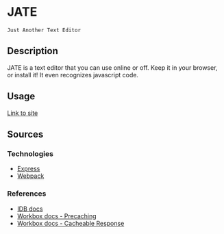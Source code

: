 # JATE
`Just Another Text Editor`
## Description
JATE is a text editor that you can use online or off. Keep it in your browser, or install it! It even recognizes javascript code.

## Usage
[Link to site]()

## Sources
### Technologies
- [Express](https://expressjs.com/)
- [Webpack](https://webpack.js.org/)

### References
- [IDB docs](https://www.npmjs.com/package/idb)
- [Workbox docs - Precaching](https://developer.chrome.com/docs/workbox/precaching-with-workbox/)
- [Workbox docs - Cacheable Response](https://developer.chrome.com/docs/workbox/modules/workbox-cacheable-response/)